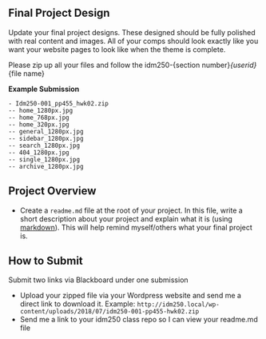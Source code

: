 ## Final Project Design

Update your final project designs. These designed should be fully polished with real content and images. All of your comps should look exactly like you want your website pages to look like when the theme is complete. 

Please zip up all your files and follow the idm250-{section number}_{userid}_{file name}

**Example Submission**
```
- Idm250-001_pp455_hwk02.zip
-- home_1280px.jpg
-- home_768px.jpg
-- home_320px.jpg
-- general_1280px.jpg
-- sidebar_1280px.jpg
-- search_1280px.jpg
-- 404_1280px.jpg
-- single_1280px.jpg
-- archive_1280px.jpg
```

## Project Overview
- Create a `readme.md` file at the root of your project. In this file, write a short description about your project and explain what it is (using [markdown](https://github.com/adam-p/markdown-here/wiki/Markdown-Cheatsheet)). This will help remind myself/others what your final project is. 


## How to Submit
Submit two links via Blackboard under one submission
- Upload your zipped file via your Wordpress website and send me a direct link to download it. Example: `http://idm250.local/wp-content/uploads/2018/07/idm250-001-pp455-hwk02.zip`
- Send me a link to your idm250 class repo so I can view your readme.md file
